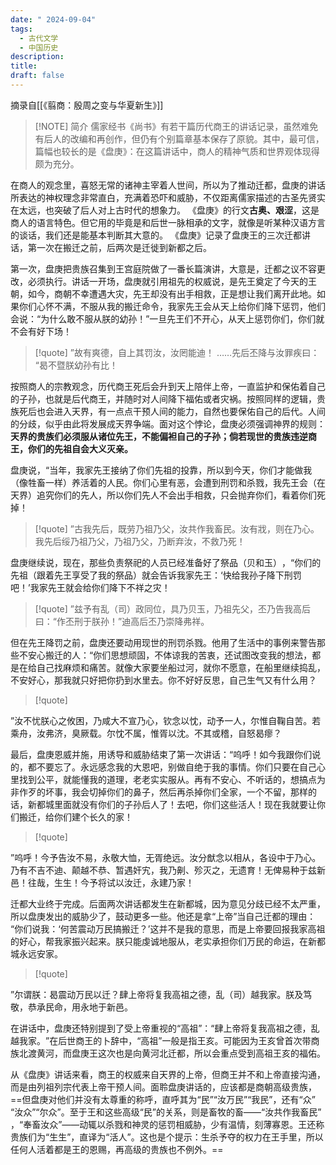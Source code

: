 ```yaml
---
date: " 2024-09-04"
tags:
  - 古代文学
  - 中国历史
description: 
title: 
draft: false
---
```

摘录自[[《翦商：殷周之变与华夏新生》]]

> [!NOTE] 简介
> 儒家经书《尚书》有若干篇历代商王的讲话记录，虽然难免有后人的改编和再创作，但仍有个别篇章基本保存了原貌。其中，最可信，篇幅也较长的是《盘庚》：在这篇讲话中，商人的精神气质和世界观体现得颇为充分。


在商人的观念里，喜怒无常的诸神主宰着人世间，所以为了推动迁都，盘庚的讲话所表达的神权理念非常直白，充满着恐吓和威胁，不仅距离儒家描述的古圣先贤实在太远，也突破了后人对上古时代的想象力。
《盘庚》的行文**古奥、艰涩**，这是商人的语言特色。但它用的毕竟是和后世一脉相承的文字，就像是听某种汉语方言的谈话，我们还是能基本判断其大意的。
《盘庚》记录了盘庚王的三次迁都讲话，第一次在搬迁之前，后两次是迁徙到新都之后。

第一次，盘庚把贵族召集到王宫庭院做了一番长篇演讲，大意是，迁都之议不容更改，必须执行。讲话一开场，盘庚就引用祖先的权威说，是先王奠定了今天的王朝，如今，商朝不幸遭遇大灾，先王却没有出手相救，正是想让我们离开此地。如果你们心怀不满，不服从我的搬迁命令，我家先王会从天上给你们降下惩罚，他们会说：​“为什么敢不服从朕的幼孙！”一旦先王们不开心，从天上惩罚你们，你们就不会有好下场！

> [!quote] 
> ”故有爽德，自上其罚汝，汝罔能迪！
……先后丕降与汝罪疾曰：​“曷不暨朕幼孙有比！

按照商人的宗教观念，历代商王死后会升到天上陪伴上帝，一直监护和保佑着自己的子孙，也就是后代商王，并随时对人间降下福佑或者灾祸。按照同样的逻辑，贵族死后也会进入天界，有一点点干预人间的能力，自然也要保佑自己的后代。人间的分歧，似乎由此将发展成天界争端。面对这个悖论，盘庚必须强调神界的规则：**天界的贵族们必须服从诸位先王，不能偏袒自己的子孙；倘若现世的贵族违逆商王，你们的先祖自会大义灭亲。**

盘庚说，​“当年，我家先王接纳了你们先祖的投靠，所以到今天，你们才能做我（像牲畜一样）养活着的人民。你们心里有恶，会遭到刑罚和杀戮，我先王会（在天界）追究你们的先人，所以你们先人不会出手相救，只会抛弃你们，看着你们死掉！

> [!quote] 
> ”古我先后，既劳乃祖乃父，汝共作我畜民。汝有戕，则在乃心。我先后绥乃祖乃父，乃祖乃父，乃断弃汝，不救乃死！


盘庚继续说，现在，那些负责祭祀的人员已经准备好了祭品（贝和玉）​，​“你们的先祖（跟着先王享受了我的祭品）就会告诉我家先王：‘快给我孙子降下刑罚吧！’我家先王就会给你们降下不祥之灾！


> [!quote] 
> ”兹予有乱（司）政同位，具乃贝玉，乃祖先父，丕乃告我高后曰：​“作丕刑于朕孙！”迪高后丕乃崇降弗祥。


但在先王降罚之前，盘庚还要动用现世的刑罚杀戮。他用了生活中的事例来警告那些不安心搬迁的人：​“你们思想顽固，不体谅我的苦衷，还试图改变我的想法，都是在给自己找麻烦和痛苦。就像大家要坐船过河，就你不愿意，在船里继续捣乱，不安好心，那我就只好把你扔到水里去。你不好好反思，自己生气又有什么用？​

> [!quote] 
> 
”汝不忧朕心之攸困，乃咸大不宣乃心，钦念以忱，动予一人，尔惟自鞠自苦。若乘舟，汝弗济，臭厥载。尔忱不属，惟胥以沈。不其或稽，自怒曷瘳？



最后，盘庚恩威并施，用诱导和威胁结束了第一次讲话：​“呜呼！如今我跟你们说的，都不要忘了。永远感念我的大恩吧，别做自绝于我的事情。你们只要在自己心里找到公平，就能懂我的道理，老老实实服从。再有不安心、不听话的，想搞点为非作歹的坏事，我会切掉你们的鼻子，然后再杀掉你们全家，一个不留，那样的话，新都城里面就没有你们的子孙后人了！去吧，你们这些活人！现在我就要让你们搬迁，给你们建个长久的家！

> [!quote] 
> 
”呜呼！今予告汝不易，永敬大恤，无胥绝远。汝分猷念以相从，各设中于乃心。乃有不吉不迪、颠越不恭、暂遇奸宄，我乃劓、殄灭之，无遗育！无俾易种于兹新邑！往哉，生生！今予将试以汝迁，永建乃家！


迁都大业终于完成。后面两次讲话都发生在新都城，因为意见分歧已经不太严重，所以盘庚发出的威胁少了，鼓动更多一些。他还是拿“上帝”当自己迁都的理由：​“你们说我：‘何苦震动万民搞搬迁？’这并不是我的意思，而是上帝要回报我家高祖的好心，帮我家振兴起来。朕只能虔诚地服从，老实承担你们万民的命运，在新都城永远安家。

> [!quote] 
>
”尔谓朕：曷震动万民以迁？肆上帝将复我高祖之德，乱（司）越我家。朕及笃敬，恭承民命，用永地于新邑。


​在讲话中，盘庚还特别提到了受上帝重视的“高祖”​：​“肆上帝将复我高祖之德，乱越我家。​”在后世商王的卜辞中，​“高祖”一般是指王亥。可能因为王亥曾首次带商族北渡黄河，而盘庚王这次也是向黄河北迁都，所以会重点受到高祖王亥的福佑。

从《盘庚》讲话来看，商王的权威来自天界的上帝，但商王并不和上帝直接沟通，而是由列祖列宗代表上帝干预人间。面聆盘庚讲话的，应该都是商朝高级贵族，==但盘庚对他们并没有太尊重的称呼，直呼其为“民”​“汝万民”​“我民”​，还有“众”​“汝众”​“尔众”​。至于王和这些高级“民”的关系，则是畜牧的畜——“汝共作我畜民”​，​“奉畜汝众”——动辄以杀戮和神灵的惩罚相威胁，少有温情，刻薄寡恩。王还称贵族们为“生生”​，直译为“活人”​。这也是个提示：生杀予夺的权力在王手里，所以任何人活着都是王的恩赐，再高级的贵族也不例外。==
